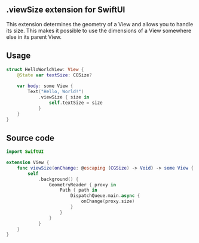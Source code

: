 ## .viewSize extension for SwiftUI

This extension determines the geometry of a View and allows you to handle its size. This makes it possible to use the dimensions of a View somewhere else in its parent View.

## Usage

```swift
struct HelloWorldView: View {
    @State var textSize: CGSize?
    
    var body: some View {
        Text("Hello, World!")
            .viewSize { size in
                self.textSize = size
            }
    }
}
```

## Source code

```swift
import SwiftUI

extension View {
    func viewSize(onChange: @escaping (CGSize) -> Void) -> some View {
        self
            .background() {
                GeometryReader { proxy in
                    Path { path in
                        DispatchQueue.main.async {
                            onChange(proxy.size)
                        }
                    }
                }
            }
    }
}
```